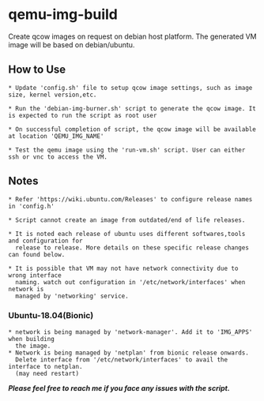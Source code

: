 # qemu-img-build
Create qcow images on request on debian host platform. The generated VM image will be based on debian/ubuntu.

## How to Use

	* Update 'config.sh' file to setup qcow image settings, such as image size, kernel version,etc.

	* Run the 'debian-img-burner.sh' script to generate the qcow image. It is expected to run the script as root user

	* On successful completion of script, the qcow image will be available at location 'QEMU_IMG_NAME'

	* Test the qemu image using the 'run-vm.sh' script. User can either ssh or vnc to access the VM.

## Notes
    * Refer 'https://wiki.ubuntu.com/Releases' to configure release names in 'config.h'

    * Script cannot create an image from outdated/end of life releases.

    * It is noted each release of ubuntu uses different softwares,tools  and configuration for
      release to release. More details on these specific release changes can found below.

    * It is possible that VM may not have network connectivity due to wrong interface
      naming. watch out configuration in '/etc/network/interfaces' when network is
      managed by 'networking' service.

### Ubuntu-18.04(Bionic)
    * network is being managed by 'network-manager'. Add it to 'IMG_APPS' when building
      the image.
    * Network is being managed by 'netplan' from bionic release onwards.
      Delete interface from '/etc/network/interfaces' to avail the interface to netplan.
      (may need restart)


***Please feel free to reach me if you face any issues with the script.***



